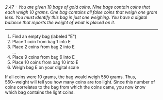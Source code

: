 *2.47 -  You are given 10 bags of gold coins. Nine bags contain coins that each weigh 10 grams. One bag contains all false coins that weigh one gram less. You must identify this bag in just one weighing. You have a digital balance that reports the weight of what is placed on it.*  
***
1) Find an empty bag (labeled "E")
2) Place 1 coin from bag 1 into E
3) Place 2 coins from bag 2 into E  
...
10) Place 9 coins from bag 9 into E
11) Place 10 coins from bag 10 into E
12) Weigh bag E on your digital scale

If all coins were 10 grams, the bag would weigh 550 grams. Thus, 550−weight will tell you how many coins are too light. Since this number of coins correlates to the bag from which the coins came, you now know which bag contains the light coins.
